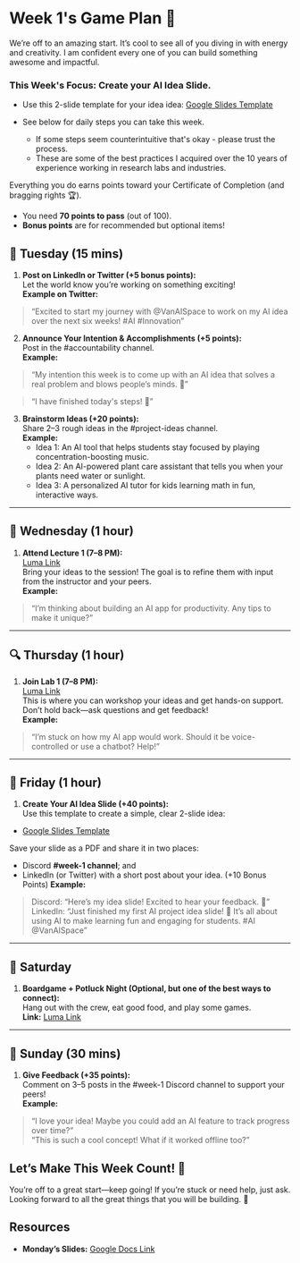 # Week 1's Game Plan :dart:

We’re off to an amazing start. It’s cool to see all of you diving in with energy and creativity. I am confident every one of you can build something awesome and impactful.

### This Week's Focus: **Create your AI Idea Slide**.
- Use this 2-slide template for your idea idea: [Google Slides Template](https://docs.google.com/presentation/d/1EZI1ySWCyCMXCi3KaqdMxs5I3ftKpQtLtuGKdctFhhs/edit?usp=sharing)

- See below for daily steps you can take this week. 
   - If some steps seem counterintuitive that's okay - please trust the process.
   - These are some of the best practices I acquired over the 10 years of experience working in research labs and industries.

Everything you do earns points toward your Certificate of Completion (and bragging rights :trophy:).  
- You need **70 points to pass** (out of 100).  
- **Bonus points** are for recommended but optional items!

## :star2: Tuesday (15 mins)
1. **Post on LinkedIn or Twitter (+5 bonus points):**  
   Let the world know you’re working on something exciting!  
   **Example on Twitter:**   
> “Excited to start my journey with @VanAISpace to work on my AI idea over the next six weeks! #AI #Innovation”

2. **Announce Your Intention & Accomplishments (+5 points):**  
   Post in the #accountability channel.  
   **Example:**  
 > “My intention this week is to come up with an AI idea that solves a real problem and blows people’s minds. :star2:”

 > “I have finished today's steps! :star2:”

3. **Brainstorm Ideas (+20 points):**  
   Share 2–3 rough ideas in the #project-ideas channel.  
   **Example:**  
   - Idea 1: An AI tool that helps students stay focused by playing concentration-boosting music.  
   - Idea 2: An AI-powered plant care assistant that tells you when your plants need water or sunlight.  
   - Idea 3: A personalized AI tutor for kids learning math in fun, interactive ways.
---
## :blue_book: Wednesday (1 hour)
1. **Attend Lecture 1 (7–8 PM):**  
   [Luma Link](https://lu.ma/nnqmw2ds)  
   Bring your ideas to the session! The goal is to refine them with input from the instructor and your peers.  
   **Example:**  
> “I’m thinking about building an AI app for productivity. Any tips to make it unique?”
---
## :mag: Thursday (1 hour)
1. **Join Lab 1 (7–8 PM):**  
   [Luma Link](https://lu.ma/t3aehu18)  
   This is where you can workshop your ideas and get hands-on support. Don’t hold back—ask questions and get feedback!  
   **Example:**  
> “I’m stuck on how my AI app would work. Should it be voice-controlled or use a chatbot? Help!”
---
## :rocket: Friday (1 hour)
1. **Create Your AI Idea Slide (+40 points):**  
   Use this template to create a simple, clear 2-slide idea:  
  - [Google Slides Template](https://docs.google.com/presentation/d/1EZI1ySWCyCMXCi3KaqdMxs5I3ftKpQtLtuGKdctFhhs/edit?usp=sharing)

   Save your slide as a PDF and share it in two places:  
   - Discord **#week-1 channel**; and  
   - LinkedIn (or Twitter) with a short post about your idea. (+10 Bonus Points) 
   **Example:**  
> Discord: “Here’s my idea slide! Excited to hear your feedback. :rocket:”  
> LinkedIn: “Just finished my first AI project idea slide! :rocket: It’s all about using AI to make learning fun and engaging for students. #AI @VanAISpace”
---
## :tada: Saturday
1. **Boardgame + Potluck Night (Optional, but one of the best ways to connect):**  
   Hang out with the crew, eat good food, and play some games.  
   **Link:** [Luma Link](https://lu.ma/7edi2eax)
---
## :speech_balloon: Sunday (30 mins)
1. **Give Feedback (+35 points):**  
   Comment on 3–5 posts in the #week-1 Discord channel to support your peers!  
   **Example:**  
> “I love your idea! Maybe you could add an AI feature to track progress over time?”  
> “This is such a cool concept! What if it worked offline too?”

## Let’s Make This Week Count! :rocket:

You’re off to a great start—keep going! If you’re stuck or need help, just ask. Looking forward to all the great things that you will be building. :tada:

## Resources
- **Monday’s Slides:** [Google Docs Link](https://docs.google.com/presentation/d/1Kd5m0tmd3D4z0kbmgIvtYDJwPXJvbNKCislKqJ5lveA/edit?usp=sharing)
